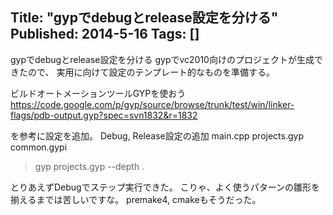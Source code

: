 Title: "gypでdebugとrelease設定を分ける"
Published: 2014-5-16
Tags: []
---

gypでdebugとrelease設定を分ける
gypでvc2010向けのプロジェクトが生成できたので、
実用に向けて設定のテンプレート的なものを準備する。

ビルドオートメーションツールGYPを使おう
https://code.google.com/p/gyp/source/browse/trunk/test/win/linker-flags/pdb-output.gyp?spec=svn1832&r=1832

を参考に設定を追加。
Debug, Release設定の追加
main.cpp
projects.gyp
common.gypi
> gyp projects.gyp --depth .

とりあえずDebugでステップ実行できた。
こりゃ、よく使うパターンの雛形を揃えるまでは苦しいですな。 premake4,
cmakeもそうだった。
